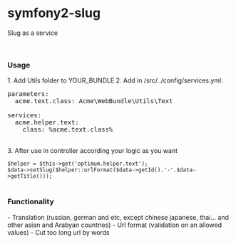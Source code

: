 symfony2-slug
=============
<p>Slug as a service</p>
<br>
<h3>Usage</h3>
1. Add Utils folder to YOUR_BUNDLE
2. Add in /src/../config/services.yml: <br />
<pre>
parameters:
&nbsp;&nbsp;acme.text.class: Acme\WebBundle\Utils\Text<br>
services:
&nbsp;&nbsp;acme.helper.text:
&nbsp;&nbsp;&nbsp;&nbsp;class: %acme.text.class%
</pre><br />
3. After use in controller according your logic as you want <br />
<code>
$helper = $this->get('optimum.helper.text');
$data->setSlug($helper::urlFormat($data->getId().'-'.$data->getTitle()));
</code><br />

<h3>Functionality</h3>
- Translation (russian, german and etc, except chinese japanese, thai... and other asian and Arabyan countries)
- Url format (validation on an allowed values)
- Cut too long url by words
